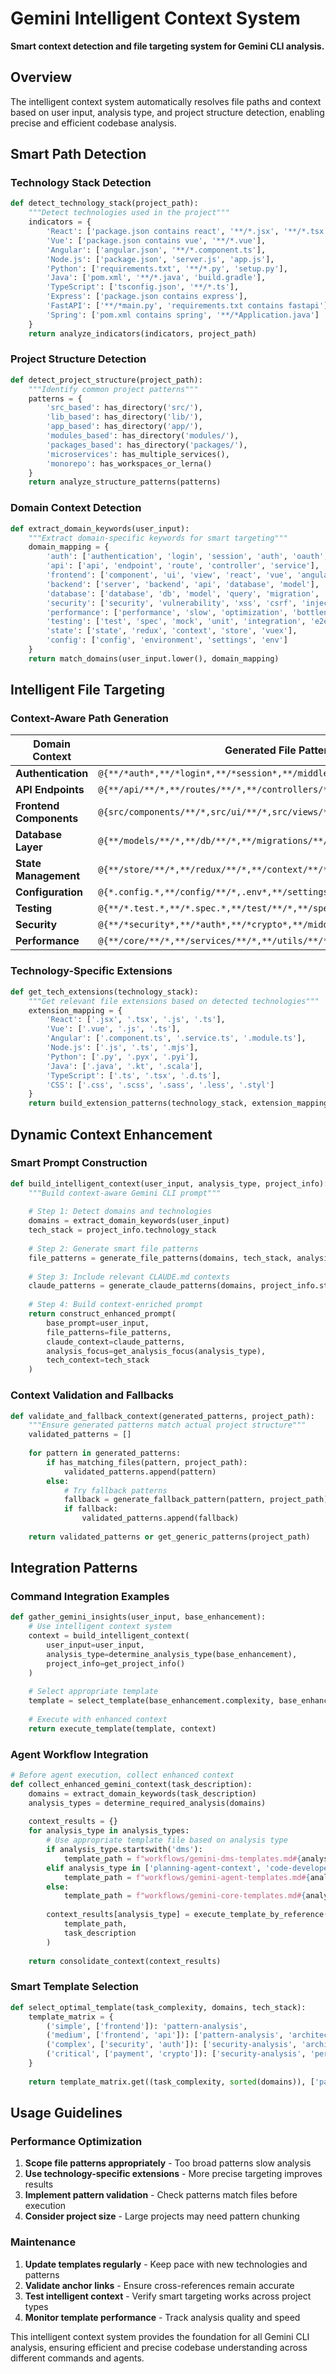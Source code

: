 # Gemini Intelligent Context System

**Smart context detection and file targeting system for Gemini CLI analysis.**

## Overview

The intelligent context system automatically resolves file paths and context based on user input, analysis type, and project structure detection, enabling precise and efficient codebase analysis.

## Smart Path Detection

### Technology Stack Detection

```python
def detect_technology_stack(project_path):
    """Detect technologies used in the project"""
    indicators = {
        'React': ['package.json contains react', '**/*.jsx', '**/*.tsx'],
        'Vue': ['package.json contains vue', '**/*.vue'],
        'Angular': ['angular.json', '**/*.component.ts'],
        'Node.js': ['package.json', 'server.js', 'app.js'],
        'Python': ['requirements.txt', '**/*.py', 'setup.py'],
        'Java': ['pom.xml', '**/*.java', 'build.gradle'],
        'TypeScript': ['tsconfig.json', '**/*.ts'],
        'Express': ['package.json contains express'],
        'FastAPI': ['**/*main.py', 'requirements.txt contains fastapi'],
        'Spring': ['pom.xml contains spring', '**/*Application.java']
    }
    return analyze_indicators(indicators, project_path)
```

### Project Structure Detection

```python
def detect_project_structure(project_path):
    """Identify common project patterns"""
    patterns = {
        'src_based': has_directory('src/'),
        'lib_based': has_directory('lib/'),
        'app_based': has_directory('app/'),
        'modules_based': has_directory('modules/'),
        'packages_based': has_directory('packages/'),
        'microservices': has_multiple_services(),
        'monorepo': has_workspaces_or_lerna()
    }
    return analyze_structure_patterns(patterns)
```

### Domain Context Detection

```python
def extract_domain_keywords(user_input):
    """Extract domain-specific keywords for smart targeting"""
    domain_mapping = {
        'auth': ['authentication', 'login', 'session', 'auth', 'oauth', 'jwt', 'token'],
        'api': ['api', 'endpoint', 'route', 'controller', 'service'],
        'frontend': ['component', 'ui', 'view', 'react', 'vue', 'angular'],
        'backend': ['server', 'backend', 'api', 'database', 'model'],
        'database': ['database', 'db', 'model', 'query', 'migration', 'schema'],
        'security': ['security', 'vulnerability', 'xss', 'csrf', 'injection'],
        'performance': ['performance', 'slow', 'optimization', 'bottleneck'],
        'testing': ['test', 'spec', 'mock', 'unit', 'integration', 'e2e'],
        'state': ['state', 'redux', 'context', 'store', 'vuex'],
        'config': ['config', 'environment', 'settings', 'env']
    }
    return match_domains(user_input.lower(), domain_mapping)
```

## Intelligent File Targeting

### Context-Aware Path Generation

| Domain Context | Generated File Patterns |
|----------------|------------------------|
| **Authentication** | `@{**/*auth*,**/*login*,**/*session*,**/middleware/*auth*,**/guards/**/*}` |
| **API Endpoints** | `@{**/api/**/*,**/routes/**/*,**/controllers/**/*,**/handlers/**/*}` |
| **Frontend Components** | `@{src/components/**/*,src/ui/**/*,src/views/**/*,components/**/*}` |
| **Database Layer** | `@{**/models/**/*,**/db/**/*,**/migrations/**/*,**/repositories/**/*}` |
| **State Management** | `@{**/store/**/*,**/redux/**/*,**/context/**/*,**/state/**/*}` |
| **Configuration** | `@{*.config.*,**/config/**/*,.env*,**/settings/**/*}` |
| **Testing** | `@{**/*.test.*,**/*.spec.*,**/test/**/*,**/spec/**/*,**/__tests__/**/*}` |
| **Security** | `@{**/*security*,**/*auth*,**/*crypto*,**/middleware/**/*}` |
| **Performance** | `@{**/core/**/*,**/services/**/*,**/utils/**/*,**/lib/**/*}` |

### Technology-Specific Extensions

```python
def get_tech_extensions(technology_stack):
    """Get relevant file extensions based on detected technologies"""
    extension_mapping = {
        'React': ['.jsx', '.tsx', '.js', '.ts'],
        'Vue': ['.vue', '.js', '.ts'], 
        'Angular': ['.component.ts', '.service.ts', '.module.ts'],
        'Node.js': ['.js', '.ts', '.mjs'],
        'Python': ['.py', '.pyx', '.pyi'],
        'Java': ['.java', '.kt', '.scala'],
        'TypeScript': ['.ts', '.tsx', '.d.ts'],
        'CSS': ['.css', '.scss', '.sass', '.less', '.styl']
    }
    return build_extension_patterns(technology_stack, extension_mapping)
```

## Dynamic Context Enhancement

### Smart Prompt Construction

```python
def build_intelligent_context(user_input, analysis_type, project_info):
    """Build context-aware Gemini CLI prompt"""
    
    # Step 1: Detect domains and technologies
    domains = extract_domain_keywords(user_input)
    tech_stack = project_info.technology_stack
    
    # Step 2: Generate smart file patterns
    file_patterns = generate_file_patterns(domains, tech_stack, analysis_type)
    
    # Step 3: Include relevant CLAUDE.md contexts
    claude_patterns = generate_claude_patterns(domains, project_info.structure)
    
    # Step 4: Build context-enriched prompt
    return construct_enhanced_prompt(
        base_prompt=user_input,
        file_patterns=file_patterns,
        claude_context=claude_patterns,
        analysis_focus=get_analysis_focus(analysis_type),
        tech_context=tech_stack
    )
```

### Context Validation and Fallbacks

```python
def validate_and_fallback_context(generated_patterns, project_path):
    """Ensure generated patterns match actual project structure"""
    validated_patterns = []
    
    for pattern in generated_patterns:
        if has_matching_files(pattern, project_path):
            validated_patterns.append(pattern)
        else:
            # Try fallback patterns
            fallback = generate_fallback_pattern(pattern, project_path)
            if fallback:
                validated_patterns.append(fallback)
    
    return validated_patterns or get_generic_patterns(project_path)
```

## Integration Patterns

### Command Integration Examples

```python
def gather_gemini_insights(user_input, base_enhancement):
    # Use intelligent context system
    context = build_intelligent_context(
        user_input=user_input,
        analysis_type=determine_analysis_type(base_enhancement),
        project_info=get_project_info()
    )
    
    # Select appropriate template
    template = select_template(base_enhancement.complexity, base_enhancement.domains)
    
    # Execute with enhanced context
    return execute_template(template, context)
```

### Agent Workflow Integration

```python
# Before agent execution, collect enhanced context
def collect_enhanced_gemini_context(task_description):
    domains = extract_domain_keywords(task_description)
    analysis_types = determine_required_analysis(domains)
    
    context_results = {}
    for analysis_type in analysis_types:
        # Use appropriate template file based on analysis type
        if analysis_type.startswith('dms'):
            template_path = f"workflows/gemini-dms-templates.md#{analysis_type}"
        elif analysis_type in ['planning-agent-context', 'code-developer-context', 'code-review-context', 'ui-design-context']:
            template_path = f"workflows/gemini-agent-templates.md#{analysis_type}"
        else:
            template_path = f"workflows/gemini-core-templates.md#{analysis_type}"
        
        context_results[analysis_type] = execute_template_by_reference(
            template_path, 
            task_description
        )
    
    return consolidate_context(context_results)
```

### Smart Template Selection

```python
def select_optimal_template(task_complexity, domains, tech_stack):
    template_matrix = {
        ('simple', ['frontend']): 'pattern-analysis',
        ('medium', ['frontend', 'api']): ['pattern-analysis', 'architecture-analysis'],
        ('complex', ['security', 'auth']): ['security-analysis', 'architecture-analysis', 'quality-analysis'],
        ('critical', ['payment', 'crypto']): ['security-analysis', 'performance-analysis', 'dependencies-analysis']
    }
    
    return template_matrix.get((task_complexity, sorted(domains)), ['pattern-analysis'])
```

## Usage Guidelines

### Performance Optimization

1. **Scope file patterns appropriately** - Too broad patterns slow analysis
2. **Use technology-specific extensions** - More precise targeting improves results
3. **Implement pattern validation** - Check patterns match files before execution
4. **Consider project size** - Large projects may need pattern chunking

### Maintenance

1. **Update templates regularly** - Keep pace with new technologies and patterns
2. **Validate anchor links** - Ensure cross-references remain accurate
3. **Test intelligent context** - Verify smart targeting works across project types
4. **Monitor template performance** - Track analysis quality and speed

This intelligent context system provides the foundation for all Gemini CLI analysis, ensuring efficient and precise codebase understanding across different commands and agents.